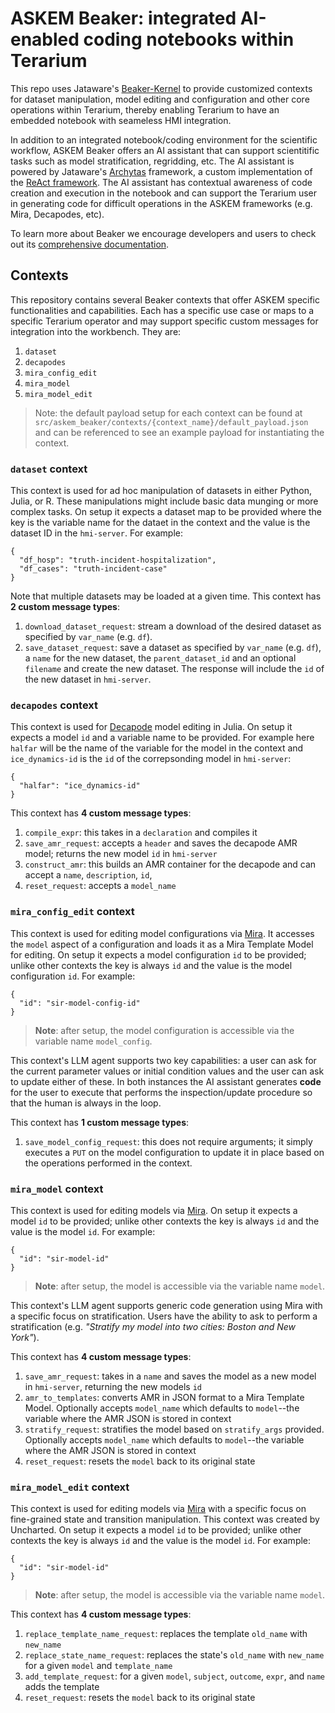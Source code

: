 # ASKEM Beaker: integrated AI-enabled coding notebooks within Terarium

This repo uses Jataware's [Beaker-Kernel](https://github.com/jataware/beaker-kernel) to provide customized contexts for dataset manipulation, model editing and configuration and other core operations within Terarium, thereby enabling Terarium to have an embedded notebook with seameless HMI integration.

In addition to an integrated notebook/coding environment for the scientific workflow, ASKEM Beaker offers an AI assistant that can support scientitific tasks such as model stratification, regridding, etc. The AI assistant is powered by Jataware's [Archytas](https://github.com/jataware/archytas) framework, a custom implementation of the [ReAct framework](https://react-lm.github.io/). The AI assistant has contextual awareness of code creation and execution in the notebook and can support the Terarium user in generating code for difficult operations in the ASKEM frameworks (e.g. Mira, Decapodes, etc).

To learn more about Beaker we encourage developers and users to check out its [comprehensive documentation](https://jataware.github.io/beaker-kernel/).

## Contexts

This repository contains several Beaker contexts that offer ASKEM specific functionalities and capabilities. Each has a specific use case or maps to a specific Terarium operator and may support specific custom messages for integration into the workbench. They are:

1. `dataset`
2. `decapodes`
3. `mira_config_edit`
4. `mira_model`
5. `mira_model_edit`

> Note: the default payload setup for each context can be found at `src/askem_beaker/contexts/{context_name}/default_payload.json` and can be referenced to see an example payload for instantiating the context.

### `dataset` context

This context is used for ad hoc manipulation of datasets in either Python, Julia, or R. These manipulations might include basic data munging or more complex tasks. On setup it expects a dataset map to be provided where the key is the variable name for the dataet in the context and the value is the dataset ID in the `hmi-server`. For example:

```
{
  "df_hosp": "truth-incident-hospitalization",
  "df_cases": "truth-incident-case"
} 
```

Note that multiple datasets may be loaded at a given time. This context has **2 custom message types**:

1. `download_dataset_request`: stream a download of the desired dataset as specified by `var_name` (e.g. `df`).
2. `save_dataset_request`: save a dataset as specified by `var_name` (e.g. `df`), a `name` for the new dataset, the `parent_dataset_id` and an optional `filename` and create the new dataset. The response will include the `id` of the new dataset in `hmi-server`.


### `decapodes` context

This context is used for [Decapode](https://algebraicjulia.github.io/Decapodes.jl/dev/) model editing in Julia. On setup it expects a model `id` and a variable name to be provided. For example here `halfar` will be the name of the variable for the model in the context and `ice_dynamics-id` is the `id` of the correpsonding model in `hmi-server`:

```
{
  "halfar": "ice_dynamics-id"
}
```

This context has **4 custom message types**:

1. `compile_expr`: this takes in a `declaration` and compiles it
2. `save_amr_request`: accepts a `header` and saves the decapode AMR model; returns the new model `id` in `hmi-server`
3. `construct_amr`: this builds an AMR container for the decapode and can accept a `name`, `description`, `id`, 
4. `reset_request`: accepts a `model_name`

### `mira_config_edit` context

This context is used for editing model configurations via [Mira](https://github.com/gyorilab/mira). It accesses the `model` aspect of a configuration and loads it as a Mira Template Model for editing. On setup it expects a model configuration `id` to be provided; unlike other contexts the key is always `id` and the value is the model configuration `id`. For example:

```
{
  "id": "sir-model-config-id"
}
```

> **Note**: after setup, the model configuration is accessible via the variable name `model_config`.

This context's LLM agent supports two key capabilities: a user can ask for the current parameter values or initial condition values and the user can ask to update either of these. In both instances the AI assistant generates **code** for the user to execute that performs the inspection/update procedure so that the human is always in the loop.

This context has **1 custom message types**:

1. `save_model_config_request`: this does not require arguments; it simply executes a `PUT` on the model configuration to update it in place based on the operations performed in the context.


### `mira_model` context

This context is used for editing models via [Mira](https://github.com/gyorilab/mira). On setup it expects a model `id` to be provided; unlike other contexts the key is always `id` and the value is the model `id`. For example:

```
{
  "id": "sir-model-id"
}
```

> **Note**: after setup, the model is accessible via the variable name `model`.

This context's LLM agent supports generic code generation using Mira with a specific focus on stratification. Users have the ability to ask to perform a stratification (e.g. _"Stratify my model into two cities: Boston and New York"_).

This context has **4 custom message types**:

1. `save_amr_request`: takes in a `name` and saves the model as a new model in `hmi-server`, returning the new models `id`
2. `amr_to_templates`: converts AMR in JSON format to a Mira Template Model. Optionally accepts `model_name` which defaults to `model`--the variable where the AMR JSON is stored in context
3. `stratify_request`: stratifies the model based on `stratify_args` provided. Optionally accepts `model_name` which defaults to `model`--the variable where the AMR JSON is stored in context
4. `reset_request`: resets the `model` back to its original state


### `mira_model_edit` context

This context is used for editing models via [Mira](https://github.com/gyorilab/mira) with a specific focus on fine-grained state and transition manipulation. This context was created by Uncharted. On setup it expects a model `id` to be provided; unlike other contexts the key is always `id` and the value is the model `id`. For example:

```
{
  "id": "sir-model-id"
}
```

> **Note**: after setup, the model is accessible via the variable name `model`.

This context has **4 custom message types**:

1. `replace_template_name_request`: replaces the template `old_name` with `new_name`
2. `replace_state_name_request`: replaces the state's `old_name` with `new_name` for a given `model` and `template_name`
3. `add_template_request`: for a given `model`, `subject`, `outcome`, `expr`, and `name` adds the template
4. `reset_request`: resets the `model` back to its original state